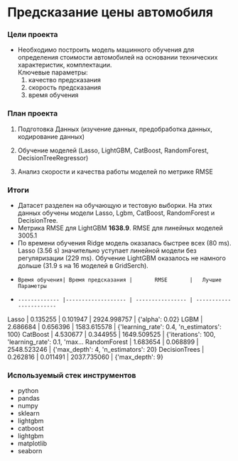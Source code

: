 # Предсказание цены автомобиля
### Цели проекта

- Необходимо построить модель машинного обучения для определения стоимости автомобилей на основании технических характеристик, комплектации.  
Ключевые параметры:  
    1. качество предсказания  
    2. скорость предсказания  
    3. время обучения  

### План проекта

1. Подготовка Данных  (изучение данных, предобработка данных, кодирование данных)  
    
2. Обучение моделей (Lasso, LightGBM, CatBoost, RandomForest, DecisionTreeRegressor) 
    
3. Анализ скорости и качества работы моделей по метрике RMSE  

### Итоги

- Датасет разделен на обучающую и тестовую выборки. На этих данных обучены модели Lasso, Lgbm, CatBoost, RandomForest и DecisionTree.
- Метрика RMSE для LightGBM **1638.9**. RMSE для линейных моделей 3005.1
- По времени обучения Ridge модель оказалась быстрее всех (80 ms). Lasso (3.56 s) значительно уступает линейной модели без регуляризации (229 ms). Обучение LightGBM оказалось не намного дольше (31.9 s на 16 моделей в GridSerch).
- 	  Время обучения| Время предсказания |       RMSE       | 	Лучшие Параметры
- 	  ------------- |------------------- | ---------------- | -----------------------
Lasso	| 0.135255	| 0.101947	| 2924.998757 |	{'alpha': 0.02}
LGBM	| 2.686684	| 0.656396	| 1583.615578	| {'learning_rate': 0.4, 'n_estimators': 100}
CatBoost	| 4.530677	| 0.344955	| 1649.509525	| {'iterations': 100, 'learning_rate': 0.1, 'max...
RandomForest	| 1.683654	| 0.068899	| 2548.523246	| {'max_depth': 4, 'n_estimators': 20}
DecisionTrees	| 0.262816	| 0.011491	| 2037.735060	| {'max_depth': 9}

### Используемый стек инструментов

- python
- pandas
- numpy
- sklearn
- lightgbm
- catboost
- lightgbm
- matplotlib
- seaborn
